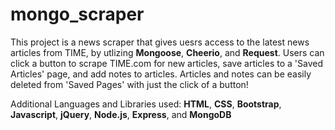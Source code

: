 # mongo_scraper

This project is a news scraper that gives uesrs access to the latest news articles from TIME, by utlizing **Mongoose**, **Cheerio**, and **Request**. Users can click a button to scrape TIME.com for new articles, save articles to a 'Saved Articles' page, and add notes to articles. Articles and notes can be easily deleted from 'Saved Pages' with just the click of a button!

Additional Languages and Libraries used:  **HTML**, **CSS**, **Bootstrap**, **Javascript**, **jQuery**, **Node.js**, **Express**, and **MongoDB**